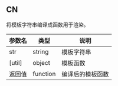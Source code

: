 ## CN

将模板字符串编译成函数用于渲染。

|参数名|类型|说明|
|-----|----|---|
|str|string|模板字符串|
|[util]|object|模板函数|
|返回值|function|编译后的模板函数|

